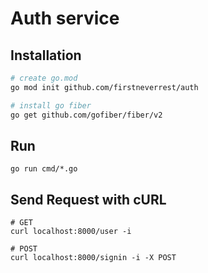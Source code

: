 # Auth service

## Installation

```bash
# create go.mod
go mod init github.com/firstneverrest/auth

# install go fiber
go get github.com/gofiber/fiber/v2
```

## Run

```
go run cmd/*.go
```

## Send Request with cURL

```
# GET
curl localhost:8000/user -i

# POST
curl localhost:8000/signin -i -X POST
```
